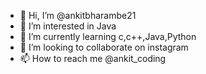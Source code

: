 - 👋 Hi, I’m @ankitbharambe21
- 👀 I’m interested in Java
- 🌱 I’m currently learning c,c++,Java,Python
- 💞️ I’m looking to collaborate on instagram
- 📫 How to reach me @ankit_coding

<!---
ankitbharambe21/ankitbharambe21 is a ✨ special ✨ repository because its `README.md` (this file) appears on your GitHub profile.
You can click the Preview link to take a look at your changes.
--->
